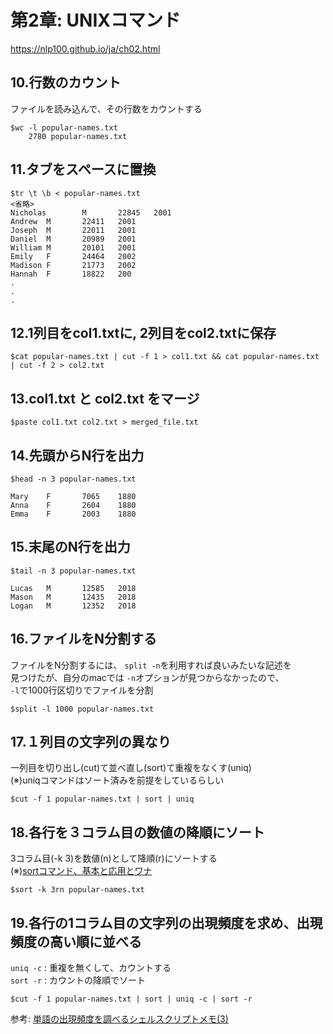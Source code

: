 # 第2章: UNIXコマンド
https://nlp100.github.io/ja/ch02.html

## 10.行数のカウント
ファイルを読み込んで、その行数をカウントする
```
$wc -l popular-names.txt 
    2780 popular-names.txt
```

## 11.タブをスペースに置換
```
$tr \t \b < popular-names.txt 
<省略>
Nicholas        M       22845   2001
Andrew  M       22411   2001
Joseph  M       22011   2001
Daniel  M       20989   2001
William M       20101   2001
Emily   F       24464   2002
Madison F       21773   2002
Hannah  F       18822   200
.
.
.
```

## 12.1列目をcol1.txtに, 2列目をcol2.txtに保存
```
$cat popular-names.txt | cut -f 1 > col1.txt && cat popular-names.txt | cut -f 2 > col2.txt
```

## 13.col1.txt と col2.txt をマージ
```
$paste col1.txt col2.txt > merged_file.txt
```

## 14.先頭からN行を出力
```
$head -n 3 popular-names.txt 

Mary    F       7065    1880
Anna    F       2604    1880
Emma    F       2003    1880
```

## 15.末尾のN行を出力
```
$tail -n 3 popular-names.txt 

Lucas   M       12585   2018
Mason   M       12435   2018
Logan   M       12352   2018
```

## 16.ファイルをN分割する
ファイルをN分割するには、 `split -n`を利用すれば良いみたいな記述を  
見つけたが、自分のmacでは `-n`オプションが見つからなかったので、  
`-l`で1000行区切りでファイルを分割
```
$split -l 1000 popular-names.txt 
```

## 17.１列目の文字列の異なり
一列目を切り出し(cut)て並べ直し(sort)て重複をなくす(uniq)  
(※)uniqコマンドはソート済みを前提をしているらしい
```
$cut -f 1 popular-names.txt | sort | uniq
```

## 18.各行を３コラム目の数値の降順にソート
3コラム目(-k 3)を数値(n)として降順(r)にソートする  
(※)[sortコマンド、基本と応用とワナ](https://qiita.com/richmikan@github/items/cc4494359b1ac2f72311#%E6%80%A7%E5%88%A5%E5%88%9D%E5%87%BA%E5%B9%B4%E9%80%86%E9%A0%86%E5%90%8D%E5%89%8D%E3%81%AE%E9%A0%86%E3%81%A7%E3%82%BD%E3%83%BC%E3%83%88%E3%81%9B%E3%82%88)
```
$sort -k 3rn popular-names.txt
```

## 19.各行の1コラム目の文字列の出現頻度を求め、出現頻度の高い順に並べる

`uniq -c` : 重複を無くして、カウントする  
`sort -r` : カウントの降順でソート
```
$cut -f 1 popular-names.txt | sort | uniq -c | sort -r
```
参考: [単語の出現頻度を調べるシェルスクリプトメモ(3)](http://bigfatcat.hateblo.jp/entry/20070905/1188983899)
